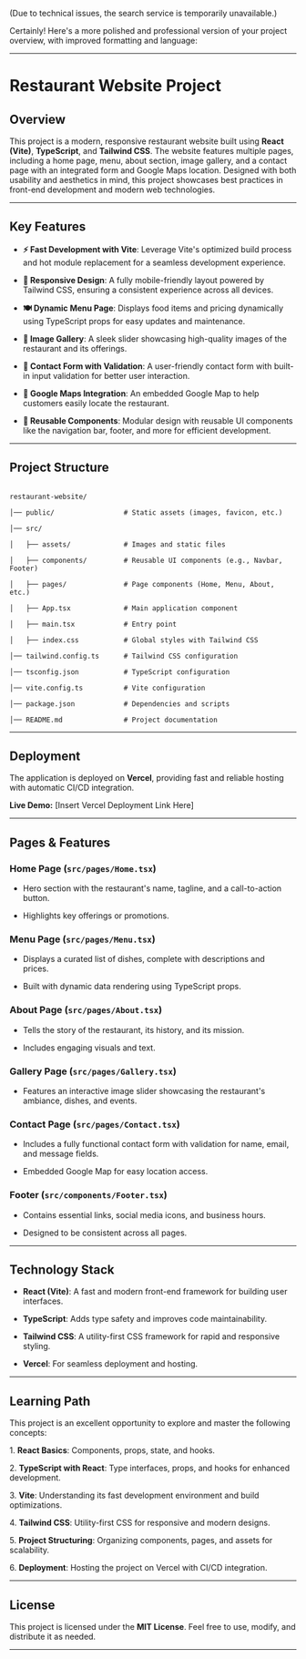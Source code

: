 (Due to technical issues, the search service is temporarily unavailable.)

Certainly! Here's a more polished and professional version of your project overview, with improved formatting and language:

---

# Restaurant Website Project

## Overview

This project is a modern, responsive restaurant website built using **React (Vite)**, **TypeScript**, and **Tailwind CSS**. The website features multiple pages, including a home page, menu, about section, image gallery, and a contact page with an integrated form and Google Maps location. Designed with both usability and aesthetics in mind, this project showcases best practices in front-end development and modern web technologies.

---

## Key Features

- **⚡ Fast Development with Vite**: Leverage Vite's optimized build process and hot module replacement for a seamless development experience.

- **📱 Responsive Design**: A fully mobile-friendly layout powered by Tailwind CSS, ensuring a consistent experience across all devices.

- **🍽️ Dynamic Menu Page**: Displays food items and pricing dynamically using TypeScript props for easy updates and maintenance.

- **📸 Image Gallery**: A sleek slider showcasing high-quality images of the restaurant and its offerings.

- **📝 Contact Form with Validation**: A user-friendly contact form with built-in input validation for better user interaction.

- **📍 Google Maps Integration**: An embedded Google Map to help customers easily locate the restaurant.

- **🧩 Reusable Components**: Modular design with reusable UI components like the navigation bar, footer, and more for efficient development.

---

## Project Structure

```

restaurant-website/

│── public/                 # Static assets (images, favicon, etc.)

│── src/

│   ├── assets/             # Images and static files

│   ├── components/         # Reusable UI components (e.g., Navbar, Footer)

│   ├── pages/              # Page components (Home, Menu, About, etc.)

│   ├── App.tsx             # Main application component

│   ├── main.tsx            # Entry point

│   ├── index.css           # Global styles with Tailwind CSS

│── tailwind.config.ts      # Tailwind CSS configuration

│── tsconfig.json           # TypeScript configuration

│── vite.config.ts          # Vite configuration

│── package.json            # Dependencies and scripts

│── README.md               # Project documentation

```

---

## Deployment

The application is deployed on **Vercel**, providing fast and reliable hosting with automatic CI/CD integration.  

**Live Demo:** [Insert Vercel Deployment Link Here]

---

## Pages & Features

### **Home Page (`src/pages/Home.tsx`)**  

- Hero section with the restaurant's name, tagline, and a call-to-action button.  

- Highlights key offerings or promotions.

### **Menu Page (`src/pages/Menu.tsx`)**  

- Displays a curated list of dishes, complete with descriptions and prices.  

- Built with dynamic data rendering using TypeScript props.

### **About Page (`src/pages/About.tsx`)**  

- Tells the story of the restaurant, its history, and its mission.  

- Includes engaging visuals and text.

### **Gallery Page (`src/pages/Gallery.tsx`)**  

- Features an interactive image slider showcasing the restaurant's ambiance, dishes, and events.

### **Contact Page (`src/pages/Contact.tsx`)**  

- Includes a fully functional contact form with validation for name, email, and message fields.  

- Embedded Google Map for easy location access.

### **Footer (`src/components/Footer.tsx`)**  

- Contains essential links, social media icons, and business hours.  

- Designed to be consistent across all pages.

---

## Technology Stack

- **React (Vite)**: A fast and modern front-end framework for building user interfaces.  

- **TypeScript**: Adds type safety and improves code maintainability.  

- **Tailwind CSS**: A utility-first CSS framework for rapid and responsive styling.  

- **Vercel**: For seamless deployment and hosting.

---

## Learning Path

This project is an excellent opportunity to explore and master the following concepts:

1\. **React Basics**: Components, props, state, and hooks.  

2\. **TypeScript with React**: Type interfaces, props, and hooks for enhanced development.  

3\. **Vite**: Understanding its fast development environment and build optimizations.  

4\. **Tailwind CSS**: Utility-first CSS for responsive and modern designs.  

5\. **Project Structuring**: Organizing components, pages, and assets for scalability.  

6\. **Deployment**: Hosting the project on Vercel with CI/CD integration.

---

## License

This project is licensed under the **MIT License**. Feel free to use, modify, and distribute it as needed.

---
